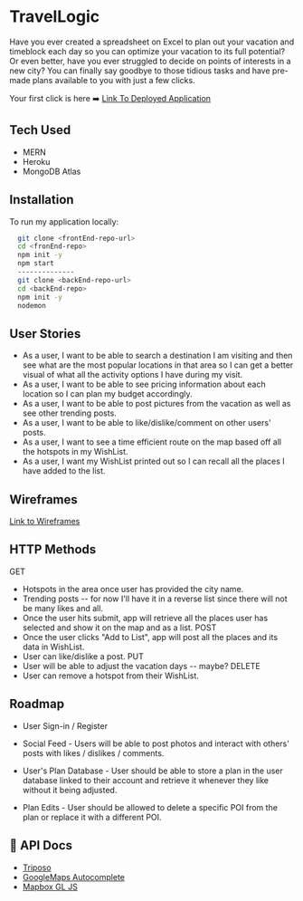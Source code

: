 
# TravelLogic

Have you ever created a spreadsheet on Excel to plan out your 
vacation and timeblock each day so you can optimize your 
vacation to its full potential? Or even better, have you ever 
struggled to decide on points of interests in a new city? You 
can finally say goodbye to those tidious tasks and have pre-made
plans available to you with just a few clicks. 



Your first click is here ➡️ [Link To Deployed Application](https://travel-logic-frontend.herokuapp.com/)

## Tech Used

- MERN
- Heroku
- MongoDB Atlas


## Installation

To run my application locally:

```bash
  git clone <frontEnd-repo-url>
  cd <fronEnd-repo>
  npm init -y
  npm start
  --------------
  git clone <backEnd-repo-url>
  cd <backEnd-repo>
  npm init -y
  nodemon
```

## User Stories

- As a user, I want to be able to search a destination I am visiting and then see what are the most popular locations in that area so I can get a better visual of what all the activity options I have during my visit.
- As a user, I want to be able to see pricing information about each location so I can plan my budget accordingly.
- As a user, I want to be able to post pictures from the vacation as well as see other trending posts.
- As a user, I want to be able to like/dislike/comment on other users' posts.
- As a user, I want to see a time efficient route on the map based off all the hotspots in my WishList.
- As a user, I want my WishList printed out so I can recall all the places I have added to the list.


## Wireframes

[Link to Wireframes](https://www.figma.com/file/SXkM1H6rj35gZUIwY22d8O/TravelLogic?node-id=0%3A1)
## HTTP Methods

GET 
- Hotspots in the area once user has provided the city name.
- Trending posts -- for now I'll have it in a reverse list since there will not be many likes and all.
- Once the user hits submit, app will retrieve all the places user has selected and show it on the map and as a list.
POST 
- Once the user clicks "Add to List", app will post all the places and its data in WishList.
- User can like/dislike a post.
PUT
- User will be able to adjust the vacation days -- maybe?
DELETE
- User can remove a hotspot from their WishList.
## Roadmap


- User Sign-in / Register

- Social Feed - Users will be able to post photos and interact with others' posts with likes / dislikes / comments.

- User's Plan Database - User should be able to store a plan in the user database linked to their account and retrieve it whenever they like without it being adjusted.

- Plan Edits - User should be allowed to delete a specific POI from the plan or replace it with a different POI.
## 🔗 API Docs
- [Triposo](https://www.triposo.com/api/documentation/20220104/examples)
- [GoogleMaps Autocomplete](https://www.linkedin.com/)
- [Mapbox GL JS](https://twitter.com/)

